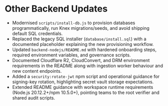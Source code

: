# Other Backend Updates

- Modernised `scripts/install-db.js` to provision databases programmatically, run Knex migrations/seeds, and avoid shipping default SQL credentials.
- Replaced the legacy SQL installer (`database/install.sql`) with a documented placeholder explaining the new provisioning workflow.
- Updated `backend-nodejs/README.md` with hardened onboarding steps, required environment variables, and governance scripts.
- Documented Cloudflare R2, CloudConvert, and DRM environment requirements in the README along with ingestion worker behaviour and new content endpoints.
- Added a `security:rotate-jwt` npm script and operational guidance for signing-key rotation, highlighting secret vault storage expectations.
- Extended README guidance with workspace runtime requirements (Node.js 20.12.2+/npm 10.5.0+), pointing teams to the root verifier and shared audit scripts.
